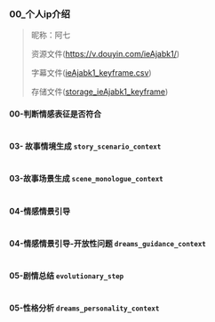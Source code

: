  

### 00_个人ip介绍

> 昵称：阿七
> 
> 资源文件(https://v.douyin.com/ieAjabk1/)
> 
> 字幕文件([ieAjabk1_keyframe.csv](..%2F..%2Fsrc%2Fdocs%2Fcsv%2FieAjabk1_keyframe.csv))
>
> 存储文件([storage_ieAjabk1_keyframe](..%2F..%2Fsrc%2Fdocs%2Fextract_storage%2F%E9%98%BF%E4%B8%83%2Fstorage_ieAjabk1_keyframe))

#### 00-判断情感表征是否符合
```text
```

#### 03- 故事情境生成 `story_scenario_context`
```text
```

#### 03-故事场景生成 `scene_monologue_context`
```text
```

#### 04-情感情景引导
```text

```

#### 04-情感情景引导-开放性问题 `dreams_guidance_context`
```text
```


#### 05-剧情总结 `evolutionary_step`
```text
```

#### 05-性格分析 `dreams_personality_context`
```text
```

```text

```
